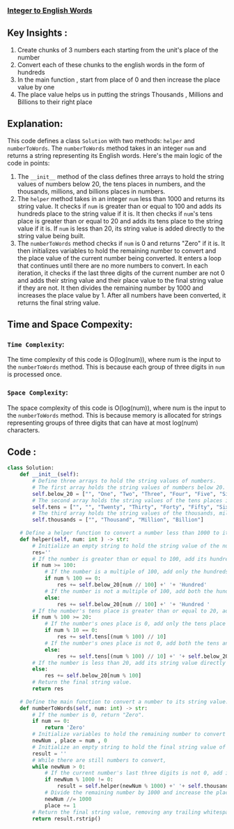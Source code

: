 ### [Integer to English Words](https://leetcode.com/problems/integer-to-english-words/description/)

## Key Insights :
1) Create chunks of 3 numbers each starting from the unit's place of the number<br>
2) Convert each of these chunks to the english words in the form of hundreds<br>
3) In the main function , start from place of 0 and then increase the place value by one<br> 
4) The place value helps us in putting the strings Thousands , Millions and Billions to their right place<br>

## Explanation:
This code defines a class `Solution` with two methods: `helper` and `numberToWords`. The `numberToWords` method takes in an integer `num` and returns a string representing its English words. Here's the main logic of the code in points:
1. The `__init__` method of the class defines three arrays to hold the string values of numbers below 20, the tens places in numbers, and the thousands, millions, and billions places in numbers.
2. The `helper` method takes in an integer `num` less than 1000 and returns its string value. It checks if `num` is greater than or equal to 100 and adds its hundreds place to the string value if it is. It then checks if `num`'s tens place is greater than or equal to 20 and adds its tens place to the string value if it is. If `num` is less than 20, its string value is added directly to the string value being built.
3. The `numberToWords` method checks if `num` is 0 and returns "Zero" if it is. It then initializes variables to hold the remaining number to convert and the place value of the current number being converted. It enters a loop that continues until there are no more numbers to convert. In each iteration, it checks if the last three digits of the current number are not 0 and adds their string value and their place value to the final string value if they are not. It then divides the remaining number by 1000 and increases the place value by 1. After all numbers have been converted, it returns the final string value.

## Time and Space Compexity:
### `Time Complexity`:
The time complexity of this code is O(log(num)), where num is the input to the `numberToWords` method. This is because each group of three digits in `num` is processed once.

### `Space Complexity`:
The space complexity of this code is O(log(num)), where num is the input to the `numberToWords` method. This is because memory is allocated for strings representing groups of three digits that can have at most log(num) characters.

## Code :
```python
class Solution:
    def __init__(self):
        # Define three arrays to hold the string values of numbers.
        # The first array holds the string values of numbers below 20.
        self.below_20 = ["", "One", "Two", "Three", "Four", "Five", "Six", "Seven", "Eight", "Nine", "Ten", "Eleven", "Twelve", "Thirteen", "Fourteen", "Fifteen", "Sixteen", "Seventeen", "Eighteen", "Nineteen"]
        # The second array holds the string values of the tens places in numbers.
        self.tens = ["", "", "Twenty", "Thirty", "Forty", "Fifty", "Sixty", "Seventy", "Eighty", "Ninety"]
        # The third array holds the string values of the thousands, millions, and billions places in numbers.
        self.thousands = ["", "Thousand", "Million", "Billion"]
        
    # Define a helper function to convert a number less than 1000 to its string value.
    def helper(self, num: int ) -> str:
        # Initialize an empty string to hold the string value of the number.
        res=''
        # If the number is greater than or equal to 100, add its hundreds place to the string value.
        if num >= 100:
            # If the number is a multiple of 100, add only the hundreds place to the string value.
            if num % 100 == 0:
                res += self.below_20[num // 100] +' '+ 'Hundred'
            # If the number is not a multiple of 100, add both the hundreds and tens places to the string value.
            else:
                res += self.below_20[num // 100] +' '+ 'Hundred '
        # If the number's tens place is greater than or equal to 20, add its tens place to the string value.
        if num % 100 >= 20:
            # If the number's ones place is 0, add only the tens place to the string value.
            if num % 10 == 0:
                res += self.tens[(num % 100) // 10]
            # If the number's ones place is not 0, add both the tens and ones places to the string value.
            else:
                res += self.tens[(num % 100) // 10] +' '+ self.below_20[num % 10]
        # If the number is less than 20, add its string value directly to the string value being built.
        else:
            res += self.below_20[num % 100]
        # Return the final string value.
        return res
    
    # Define the main function to convert a number to its string value.
    def numberToWords(self, num: int) -> str:
        # If the number is 0, return "Zero".
        if num == 0:
            return 'Zero'
        # Initialize variables to hold the remaining number to convert and the place value of the current number being converted.
        newNum , place = num , 0
        # Initialize an empty string to hold the final string value of the number.
        result = ''
        # While there are still numbers to convert,
        while newNum > 0:
            # If the current number's last three digits is not 0, add its string value and its place value to the final string value.
            if newNum % 1000 != 0:
                result = self.helper(newNum % 1000) +' '+ self.thousands[place] +' '+ result 
            # Divide the remaining number by 1000 and increase the place value by 1.
            newNum //= 1000
            place += 1
        # Return the final string value, removing any trailing whitespace characters.
        return result.rstrip()
```
